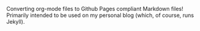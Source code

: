 Converting org-mode files to Github Pages compliant Markdown files! Primarily intended to be used on my personal blog (which, of course, runs Jekyll).
